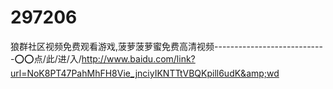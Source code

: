 # 297206
狼群社区视频免费观看游戏,菠萝菠萝蜜免费高清视频----------------------------⭕⭕点/此/进/入/http://www.baidu.com/link?url=NoK8PT47PahMhFH8Vie_jnciyIKNTTtVBQKpill6udK&amp;wd

